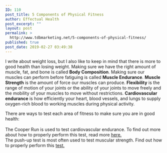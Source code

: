 ```yaml
---
ID: 110
post_title: 5 Components of Physical Fitness
author: Effectual Health
post_excerpt: ""
layout: post
permalink: >
  http://www.tdbmarketing.net/5-components-of-physical-fitness/
published: true
post_date: 2019-02-27 03:49:38
---
```

<!-- wp:paragraph -->
<p>I write about weight loss, but I also like to keep in mind that there is more to good health than losing weight.  Making sure we have the right amount of muscle, fat, and bone is called <strong>Body Composition</strong>.  Making sure our muscles can perform before fatiguing is called <strong>Muscle Endurance</strong>. <strong>Muscle Strength</strong> is the amount of force our muscles can produce.  <strong>Flexibility</strong> is the range of motion of your joints or the ability of your joints to move freely and the mobility of your muscles to move without restrictions. <strong>Cardiovascular endurance</strong> is how efficiently your heart, blood vessels, and lungs to supply oxygen-rich blood to working muscles during physical activity.</p>
<!-- /wp:paragraph -->

<!-- wp:paragraph -->
<p>There are ways to test each area of fitness to make sure you are in good health:<br><br>The Cooper Run is used to test cardiovascular endurance.  To find out more about how to properly perform this test, read more <a href="https://www.verywellfit.com/fitness-test-for-endurance-12-minute-run-3120264">here.</a> <br>The push-up test is most often used to test muscular strength. Find out how to properly perform this <a href="https://www.verywellfit.com/push-up-test-for-upper-body-strength-and-endurance-3120272">test.</a><br><br></p>
<!-- /wp:paragraph -->

<!-- wp:paragraph -->
<p></p>
<!-- /wp:paragraph -->

<!-- wp:paragraph -->
<p></p>
<!-- /wp:paragraph -->

<!-- wp:paragraph -->
<p></p>
<!-- /wp:paragraph -->